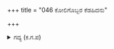 +++
title = "046 ಕೋಲಿಗೊಬ್ಬರ ಕೆಡಹಿದನು"

+++

<details><summary>ಗದ್ಯ (ಕ.ಗ.ಪ) </summary>

46. ಒಂದೊಂದು ಬಾಣಕ್ಕೆ ಒಬ್ಬೊಬ್ಬ ಮಹಾವೀರನನ್ನು ದ್ರೋಣರು ಕೊಲ್ಲುತ್ತಿದ್ದರು. ಧೃಷ್ಟದ್ಯುಮ್ನನ ನೇತೃತ್ವದಲ್ಲಿ ಯುದ್ಧ ಮಾಡುತ್ತಿದ್ದ ಪಾಂಡವ ಸೇನೆಯಲ್ಲಿ ಸತ್ಯಜಿತು, ಶತಾನೀಕರೇ ಮೊದಲಾದ ರಾಜರನ್ನು ಸೀಳಿ ಹಾಕಿದರು. ಅಂದು ಪ್ರಬಲವಾಗಿ ಯುದ್ಧ ಮಾಡುತ್ತಿದ್ದ ಏಳು ನೂರು ಮಹಾರಥರನ್ನು ಕೊಂದರು. ಆ ಯುದ್ಧದಲ್ಲಿ ಸತ್ತ  ಶತ್ರುಪಕ್ಷದ ಆನೆ, ಕುದುರೆ ಹಾಗೂ ಸೈನಿಕರ ಸಂಖ್ಯೆಯನ್ನು ಯಾರು ಎಣಿಸಬಲ್ಲರು ?
</details>
